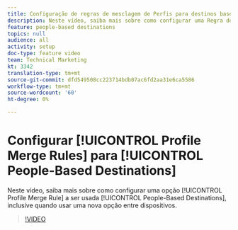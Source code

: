 ```yaml
---
title: Configuração de regras de mesclagem de Perfis para destinos baseados em pessoas
description: Neste vídeo, saiba mais sobre como configurar uma Regra de mesclagem de Perfis para ser usada em Destinos baseados em pessoas, incluindo quando usar uma nova opção entre dispositivos.
feature: people-based destinations
topics: null
audience: all
activity: setup
doc-type: feature video
team: Technical Marketing
kt: 3342
translation-type: tm+mt
source-git-commit: dfd549508cc223714bdb07ac6fd2aa31e6ca5586
workflow-type: tm+mt
source-wordcount: '60'
ht-degree: 0%

---
```



# Configurar [!UICONTROL Profile Merge Rules] para [!UICONTROL People-Based Destinations]

Neste vídeo, saiba mais sobre como configurar uma opção [!UICONTROL Profile Merge Rule] a ser usada [!UICONTROL People-Based Destinations], inclusive quando usar uma nova opção entre dispositivos.

>[!VIDEO](https://video.tv.adobe.com/v/29076/?quality=12)
